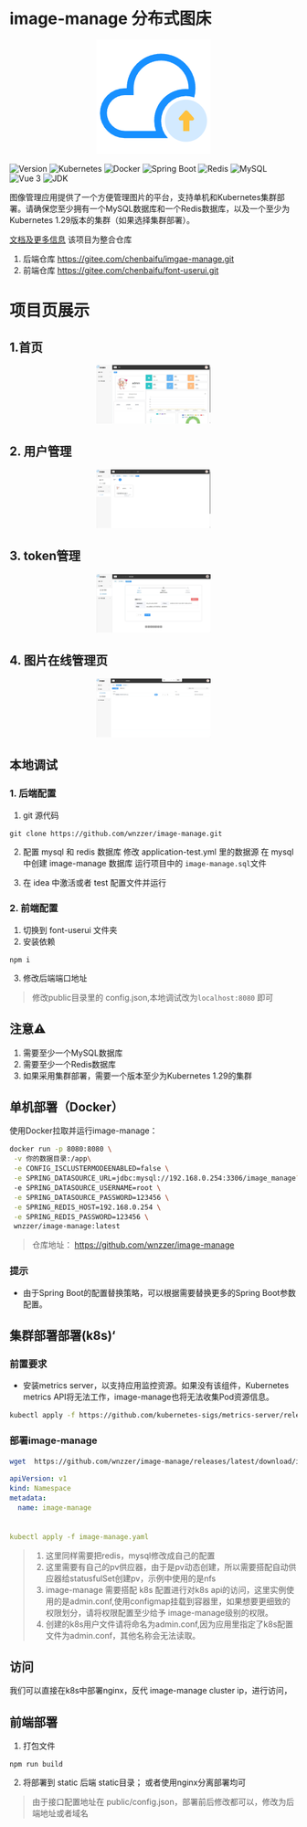 # image-manage 分布式图床
<div align="center">
  <img src="./static/logo.png" alt="项目Logo" width="200"/>
</div>

![Version](https://img.shields.io/badge/version-1.0.0-blue.svg)
![Kubernetes](https://img.shields.io/badge/Kubernetes-v1.29-blue.svg)
![Docker](https://img.shields.io/badge/Docker-20.10-blue.svg)
![Spring Boot](https://img.shields.io/badge/Spring%20Boot-2.6.13-brightgreen.svg)
![Redis](https://img.shields.io/badge/Redis-7.2.4-red.svg)
![MySQL](https://img.shields.io/badge/MySQL-8.0.25-blue.svg)
![Vue 3](https://img.shields.io/badge/Vue%203-3.x.x-brightgreen.svg)
![JDK](https://img.shields.io/badge/JDK-11.0.20-orange.svg)


图像管理应用提供了一个方便管理图片的平台，支持单机和Kubernetes集群部署。请确保您至少拥有一个MySQL数据库和一个Redis数据库，以及一个至少为Kubernetes 1.29版本的集群（如果选择集群部署）。

[文档及更多信息](https://wnzzer.github.io/image-manage/)
该项目为整合仓库
1. 后端仓库
https://gitee.com/chenbaifu/imgae-manage.git
2. 前端仓库
https://gitee.com/chenbaifu/font-userui.git

# 项目页展示

## 1.首页

<div align="center">
  <img src="./static/index.png" alt="项目Logo" width="200"/>
</div>

## 2. 用户管理

<div align="center">
  <img src="./static/1.png" alt="项目Logo" width="200"/>
</div>

## 3. token管理
<div align="center">
  <img src="./static/2.png" alt="项目Logo" width="200"/>
</div>

## 4. 图片在线管理页
<div align="center">
  <img src="./static/3.png" alt="项目Logo" width="200"/>
</div>


## 本地调试

### 1. 后端配置
1. git 源代码
```shell
git clone https://github.com/wnzzer/image-manage.git
```
2. 配置 mysql 和 redis 数据库
修改 application-test.yml 里的数据源
在 mysql 中创建 image-manage 数据库
运行项目中的 `image-manage.sql`文件

3. 在 idea 中激活或者 test 配置文件并运行
### 2. 前端配置
1. 切换到 font-userui 文件夹
2. 安装依赖
``` shell
npm i
```
3. 修改后端端口地址
> 修改public目录里的 config.json,本地调试改为`localhost:8080` 即可


## 注意⚠️

1. 需要至少一个MySQL数据库
2. 需要至少一个Redis数据库
3. 如果采用集群部署，需要一个版本至少为Kubernetes 1.29的集群

## 单机部署（Docker）

使用Docker拉取并运行image-manage：

```bash
docker run -p 8080:8080 \
 -v 你的数据目录:/app\
 -e CONFIG_ISCLUSTERMODEENABLED=false \
 -e SPRING_DATASOURCE_URL=jdbc:mysql://192.168.0.254:3306/image_manage?useUnicode=true&characterEncoding=utf-8&useSSL=false&serverTimezone=Asia/Shanghai \
 -e SPRING_DATASOURCE_USERNAME=root \
 -e SPRING_DATASOURCE_PASSWORD=123456 \
 -e SPRING_REDIS_HOST=192.168.0.254 \
 -e SPRING_REDIS_PASSWORD=123456 \
 wnzzer/image-manage:latest
```
> 仓库地址： <https://github.com/wnzzer/image-manage>

  </code-block>
</code-group>

### 提示
- 由于Spring Boot的配置替换策略，可以根据需要替换更多的Spring Boot参数配置。


## 集群部署部署(k8s)‘

### 前置要求


- 安装metrics server，以支持应用监控资源。如果没有该组件，Kubernetes metrics API将无法工作，image-manage也将无法收集Pod资源信息。

```sh
kubectl apply -f https://github.com/kubernetes-sigs/metrics-server/releases/latest/download/components.yaml
```

### 部署image-manage

```sh
wget  https://github.com/wnzzer/image-manage/releases/latest/download/image-manage-yaml
```
```yaml
apiVersion: v1
kind: Namespace
metadata:
  name: image-manage


kubectl apply -f image-manage.yaml
```



  >1. 这里同样需要把redis，mysql修改成自己的配置
  >2. 这里需要有自己的pv供应器，由于是pv动态创建，所以需要搭配自动供应器给statusfulSet创建pv，示例中使用的是nfs
  >3. image-manage 需要搭配 k8s 配置进行对k8s api的访问，这里实例使用的是admin.conf,使用configmap挂载到容器里，如果想要更细致的权限划分，请将权限配置至少给予 image-manage级别的权限。
  >4. 创建的k8s用户文件请将命名为admin.conf,因为应用里指定了k8s配置文件为admin.conf，其他名称会无法读取。


## 访问

我们可以直接在k8s中部署nginx，反代 image-manage cluster ip，进行访问，

## 前端部署
1. 打包文件
```shell
npm run build
```
2. 将部署到 static 后端 static目录；
或者使用nginx分离部署均可

>由于接口配置地址在 public/config.json，部署前后修改都可以，修改为后端地址或者域名